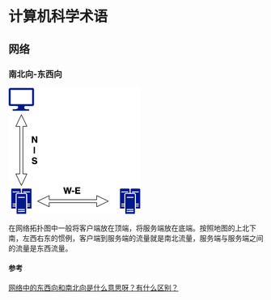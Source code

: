 # 计算机科学术语

## 网络

### 南北向-东西向

![nsew](./term.assets/nsew.png)

在网络拓扑图中一般将客户端放在顶端，将服务端放在底端。按照地图的上北下南，左西右东的惯例，客户端到服务端的流量就是南北流量，服务端与服务端之间的流量是东西流量。

#### 参考

[网络中的东西向和南北向是什么意思呀？有什么区别？](https://www.zhihu.com/question/268635163)